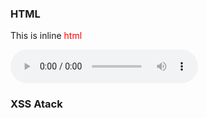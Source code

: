 
### HTML

This is inline <span style="color: red;">html</span>

<audio controls>
    <source src="/uploads/medium-drill-burst.mp3" type="audio`/mpeg" />
    Your browser does not support the audio element.
</audio>

### XSS Atack

<script>alert('XSS Atack. When you see this you should use sanitizer.')</script>

